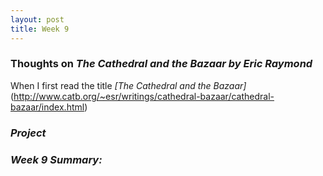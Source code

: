 ```yaml
---
layout: post
title: Week 9
---
```

### **Thoughts on _The Cathedral and the Bazaar by Eric Raymond_**  
When I first read the title _[The Cathedral and the Bazaar]_(http://www.catb.org/~esr/writings/cathedral-bazaar/cathedral-bazaar/index.html)

### **_Project_**  
### **_Week 9 Summary:_** 
<!--
I made a contribution to OpenStreet Map. 
    Summarize your impressions about the Eric Raymond's The Cathedral and the Bazaar. In particular, what are the three concepts from that book that most impressed you?
    Describe the project you chose to work on, why you have decided to work on it, and write about the progress you are making in selecting an issue that you want to fix in this project.

-->
